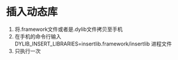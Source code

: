 # 插入动态库
1. 将.framework文件或者是.dylib文件拷贝至手机
2. 在手机的命令行输入DYLIB_INSERT_LIBRARIES=insertlib.framework/insertlib 进程文件
3. 只执行一次